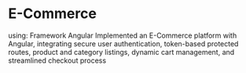 # E-Commerce
using: Framework Angular
Implemented an E-Commerce platform with Angular, integrating secure user authentication,
token-based protected routes, product and category listings, dynamic cart management,
and streamlined checkout process
